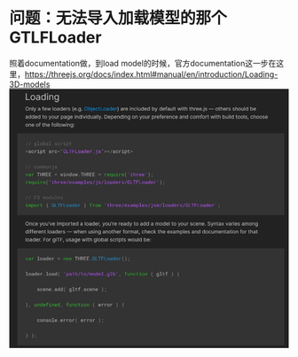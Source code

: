# 问题：无法导入加载模型的那个GTLFLoader
照着documentation做，到load model的时候，官方documentation这一步在这里，https://threejs.org/docs/index.html#manual/en/introduction/Loading-3D-models
![documentation](Snipaste_2020-01-04_09-39-41.jpg)

